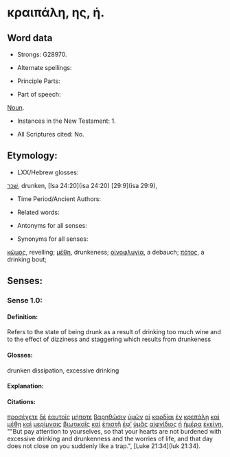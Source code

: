 # κραιπάλη, ης, ἡ.

<!-- Status: S2=Needs2ndReview -->
<!-- Lexica used for edits: BDAG, FFM, LN, BN, A-S -->

## Word data

* Strongs: G28970.


* Alternate spellings:

* Principle Parts: 

* Part of speech: 

[Noun](http://ugg.readthedocs.io/en/latest/noun.html).

* Instances in the New Testament: 1.

* All Scriptures cited: No.

## Etymology: 

* LXX/Hebrew glosses: 

[שׁכר](//en-uhal/H7910), drunken, [Isa 24:20](isa 24:20) [29:9](isa 29:9),

* Time Period/Ancient Authors: 

* Related words: 

* Antonyms for all senses:

* Synonyms for all senses: 

[κῶμος](../G29700/01.md), revelling; [μέθη](../G31780/01.md), drunkeness; [οἰνοφλυγία](../G36320/01.md), a debauch; [πότος](../G42240/01.md), a drinking bout;

## Senses:

### Sense 1.0:

#### Definition: 

Refers to the state of being drunk as a result of drinking too much wine and to the effect of dizziness and staggering which results from drunkeness

#### Glosses:

drunken dissipation, excessive drinking

#### Explanation:

#### Citations:

[προσέχετε](../G43370/01.md) [δὲ](../G11610/01.md) [ἑαυτοῖς](../G14380/01.md) [μήποτε](../G33790/01.md) [βαρηθῶσιν](../G09160/01.md) [ὑμῶν](../G47710/01.md) [αἱ](../G35880/01.md) [καρδίαι](../G25880/01.md) [ἐν](../G17220/01.md) [κρεπάλῃ](../G28970/01.md) [καὶ](../G25320/01.md) [μέθῃ](../G31780/01.md) [καὶ](../G25320/01.md) [μερίμναις](../G33080/01.md) [βιωτικαῖς](../G09820/01.md) [καὶ](../G25320/01.md) [ἐπιστῇ](../G21860/01.md) [ἐφ’](../G19090/01.md) [ὑμᾶς](../G47710/01.md) [αἰφνίδιος](../G01600/01.md) [ἡ](../G35880/01.md) [ἡμέρα](../G22500/01.md) [ἐκείνη](../G15650/01.md), 
""But pay attention to yourselves, so that your hearts are not burdened with excessive drinking and drunkenness and the worries of life, and that day does not close on you suddenly like a trap.", 
[Luke 21:34](luk 21:34). 
